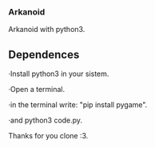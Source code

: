 ### Arkanoid 

Arkanoid with python3. 

## Dependences

·Install python3 in your sistem.

·Open a terminal.

·in the terminal write: "pip install pygame".

·and python3 code.py.

Thanks for you clone :3. 

